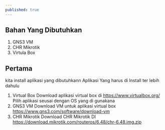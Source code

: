 ```yaml
---
published: true
---
```

## Bahan Yang Dibutuhkan
   1. GNS3 VM
   2. CHR Mikrotik
   3. Virtula Box
## Pertama 
   kita install aplikasi yang dibutuhkann Aplikasi Yang harus di Install ter lebih dahulu
   1. Virtual Box 
	  Download aplikasi virtual box di https://www.virtualbox.org/ Pilih aplikasi seusai dengan OS yang di gunakana 
   2. GNS3 VM 
   	  Download VM untuk aplikasi virtual box https://www.gns3.com/software/download-vm
   3. CHR Mikrotik
      Download CHR Mikrotik  DI https://download.mikrotik.com/routeros/6.48/chr-6.48.img.zip




